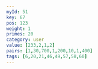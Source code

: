 ```yaml
---
myId: 51
key: 67
pos: 123
weight: 1
primes: 20
category: user
value: [233,2,1,2]
pairs: [1,30,700,1,200,10,1,400]
tags: [6,20,21,46,49,57,58,60]
---
```

